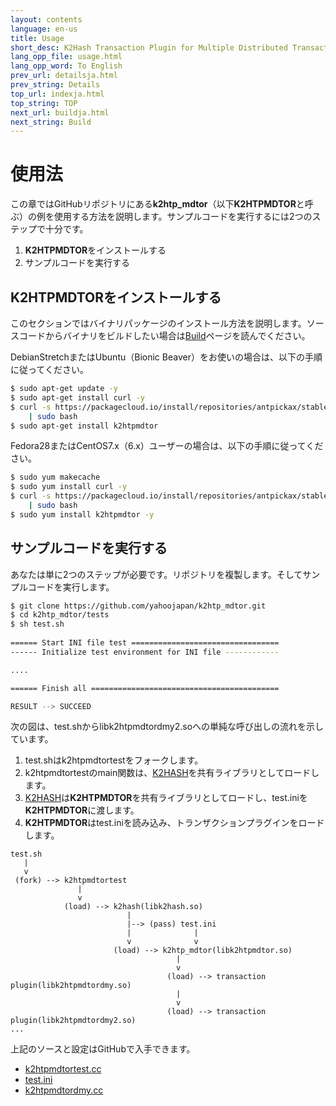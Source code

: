 ```yaml
---
layout: contents
language: en-us
title: Usage
short_desc: K2Hash Transaction Plugin for Multiple Distributed Transaction Of Repeater
lang_opp_file: usage.html
lang_opp_word: To English
prev_url: detailsja.html
prev_string: Details
top_url: indexja.html
top_string: TOP
next_url: buildja.html
next_string: Build
---
```


# 使用法

この章ではGitHubリポジトリにある**k2htp_mdtor**（以下**K2HTPMDTOR**と呼ぶ）の例を使用する方法を説明します。サンプルコードを実行するには2つのステップで十分です。

1. **K2HTPMDTOR**をインストールする
2. サンプルコードを実行する

## **K2HTPMDTOR**をインストールする

このセクションではバイナリパッケージのインストール方法を説明します。ソースコードからバイナリをビルドしたい場合は[Build](https://k2htpmdtor.antpick.ax/buildja.html)ページを読んでください。

DebianStretchまたはUbuntu（Bionic Beaver）をお使いの場合は、以下の手順に従ってください。
```bash
$ sudo apt-get update -y
$ sudo apt-get install curl -y
$ curl -s https://packagecloud.io/install/repositories/antpickax/stable/script.deb.sh \
    | sudo bash
$ sudo apt-get install k2htpmdtor
```

Fedora28またはCentOS7.x（6.x）ユーザーの場合は、以下の手順に従ってください。
```bash
$ sudo yum makecache
$ sudo yum install curl -y
$ curl -s https://packagecloud.io/install/repositories/antpickax/stable/script.rpm.sh \
    | sudo bash
$ sudo yum install k2htpmdtor -y
```

## サンプルコードを実行する

あなたは単に2つのステップが必要です。リポジトリを複製します。そしてサンプルコードを実行します。
```bash
$ git clone https://github.com/yahoojapan/k2htp_mdtor.git
$ cd k2htp_mdtor/tests
$ sh test.sh
                                                                                                                                          
====== Start INI file test =================================                                                                              
------ Initialize test environment for INI file ------------   

....

====== Finish all ==========================================

RESULT --> SUCCEED
```

次の図は、test.shからlibk2htpmdtordmy2.soへの単純な呼び出しの流れを示しています。

1. test.shはk2htpmdtortestをフォークします。
2. k2htpmdtortestのmain関数は、[K2HASH](https://k2hash.antpick.ax/indexja.html)を共有ライブラリとしてロードします。
3. [K2HASH](https://k2hash.antpick.ax/indexja.html)は**K2HTPMDTOR**を共有ライブラリとしてロードし、test.iniを**K2HTPMDTOR**に渡します。
4. **K2HTPMDTOR**はtest.iniを読み込み、トランザクションプラグインをロードします。

```
test.sh
   |
   v
 (fork) --> k2htpmdtortest
               |
               v
            (load) --> k2hash(libk2hash.so)  
                          |
                          |--> (pass) test.ini
                          |              |
                          v              v
                       (load) --> k2htp_mdtor(libk2htpmdtor.so)
                                     |
                                     v
                                   (load) --> transaction plugin(libk2htpmdtordmy.so)
                                     |
                                     v
                                   (load) --> transaction plugin(libk2htpmdtordmy2.so)
...
```

上記のソースと設定はGitHubで入手できます。
* [k2htpmdtortest.cc](https://github.com/yahoojapan/k2htp_mdtor/blob/master/tests/k2htpmdtortest.cc)
* [test.ini](https://github.com/yahoojapan/k2htp_mdtor/blob/master/tests/test.ini)
* [k2htpmdtordmy.cc](https://github.com/yahoojapan/k2htp_mdtor/blob/master/tests/k2htpmdtordmy.cc)
